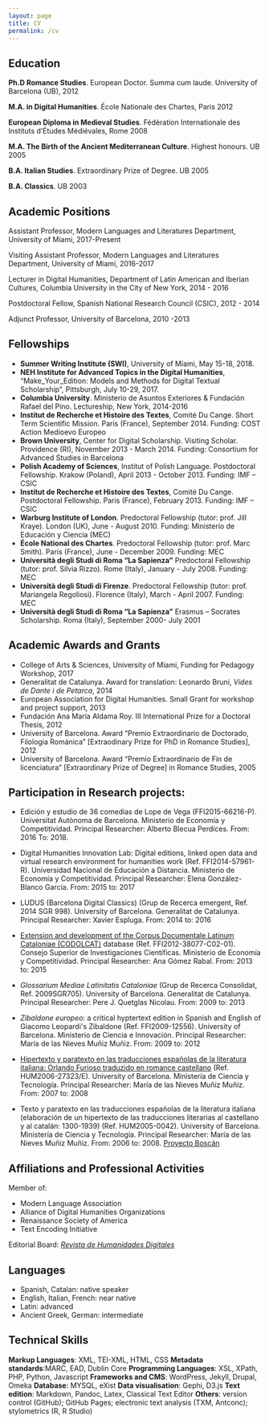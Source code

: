 ```yaml
---
layout: page
title: CV
permalink: /cv
---
```


## Education

**Ph.D Romance Studies**. European Doctor. Summa cum laude. University of Barcelona (UB), 2012

**M.A. in Digital Humanities**. École Nationale des Chartes, Paris 2012

**European Diploma in Medieval Studies**. Fédération Internationale des Instituts d’Études Médiévales, Rome 2008

**M.A. The Birth of the Ancient Mediterranean Culture**. Highest honours. UB 2005

**B.A. Italian Studies**. Extraordinary Prize of Degree. UB 2005

**B.A. Classics**.	UB 2003

## Academic Positions

Assistant Professor, Modern Languages and Literatures Department, University of Miami, 2017-Present

Visiting Assistant Professor, Modern Languages and Literatures Department, University of Miami, 2016-2017 

Lecturer in Digital Humanities, Department of Latin American and Iberian Cultures, Columbia University in the City of New York, 2014 - 2016

Postdoctoral Fellow, Spanish National Research Council (CSIC), 2012 - 2014

Adjunct Professor, University of Barcelona, 2010 -2013

## Fellowships	
- **Summer Writing Institute (SWI)**, University of Miami, May 15-18, 2018.										 
- **NEH Institute for Advanced Topics in the Digital Humanities**, “Make_Your_Edition: Models and Methods for Digital Textual Scholarship”, Pittsburgh, July 10-29, 2017. 
- **Columbia University**. Ministerio de Asuntos Exteriores & Fundación Rafael del Pino. Lectureship, New York, 2014-2016
- **Institut de Recherche et Histoire des Textes**, Comité Du Cange. Short Term Scientific Mission. Paris (France), September 2014. Funding: COST Action Medioevo Europeo
- **Brown University**, Center for Digital Scholarship. Visiting Scholar. Providence (RI), November 2013 - March 2014. Funding: Consortium for Advanced Studies in Barcelona
- **Polish Academy of Sciences**, Institut of Polish Language. Postdoctoral Fellowship. Krakow (Poland), April 2013 - October 2013. Funding: IMF – CSIC
- **Institut de Recherche et Histoire des Textes**, Comité Du Cange. Postdoctoral Fellowship. Paris (France), February 2013. Funding: IMF – CSIC
- **Warburg Institute of London**. Predoctoral Fellowship (tutor: prof. Jill Kraye). London (UK), June - August 2010. Funding: Ministerio de Educación y Ciencia (MEC)
- **École National des Chartes**. Predoctoral Fellowship (tutor: prof. Marc Smith). Paris (France), June - December 2009. Funding: MEC
- **Università degli Studi di Roma “La Sapienza”** Predoctoral Fellowship (tutor: prof. Silvia Rizzo). Rome (Italy), January - July 2008. Funding: MEC
- **Università degli Studi di Firenze**. Predoctoral Fellowship (tutor: prof. Mariangela Regoliosi). Florence (Italy), March - April 2007. Funding: MEC
- **Università degli Studi di Roma “La Sapienza”** Erasmus – Socrates Scholarship. Roma (Italy), September 2000- July 2001

## Academic Awards and Grants									
- College of Arts & Sciences, University of Miami, Funding for Pedagogy Workshop, 2017
- Generalitat de Catalunya. Award for translation: Leonardo Bruni, *Vides de Dante i de Petarca*, 2014	
- European Association for Digital Humanities. Small Grant for workshop and project support, 2013
- Fundación Ana María Aldama Roy. III International Prize for a Doctoral Thesis, 2012
- University of Barcelona. Award “Premio Extraordinario de Doctorado, Filologia Románica” [Extraodinary Prize for PhD in Romance Studies], 2012
- University of Barcelona. Award “Premio Extraordinario de Fin de licenciatura” [Extraordinary Prize of Degree] in Romance Studies, 2005	

## Participation in Research projects: 

- Edición y estudio de 36 comedias de Lope de Vega (FFI2015-66216-P). Universitat Autònoma de Barcelona. Ministerio de Economía y Competitividad. Principal Researcher: Alberto Blecua Perdices. From: 2016 To: 2018. 

- Digital Humanities Innovation Lab: Digital editions, linked open data and virtual research environment for humanities work (Ref. FFI2014-57961-R). Universidad Nacional de Educación a Distancia. Ministerio de Economía y Competitividad. Principal Researcher: Elena González-Blanco García. From: 2015 to: 2017

-  LUDUS (Barcelona Digital Classics) (Grup de Recerca emergent, Ref. 2014 SGR 998). University of Barcelona. Generalitat de Catalunya. Principal Researcher: Xavier Espluga. From: 2014 to: 2016

- [Extension and development of the Corpus Documentale Latinum Cataloniae (CODOLCAT)](http://gmlc.imf.csic.es/codolcat/index.php) database (Ref. FFI2012-38077-C02-01). Consejo Superior de Investigaciones Científicas. Ministerio de Economía y Competitividad. Principal Researcher: Ana Gómez Rabal. From: 2013 to: 2015

- *Glossarium Mediae Latinitatis Cataloniae* (Grup de Recerca Consolidat, Ref. 2009SGR705). University of Barcelona. Generalitat de Catalunya. Principal Researcher: Pere J. Quetglas Nicolau. From: 2009 to: 2013

- *Zibaldone europeo*: a critical hyptertext edition in Spanish and English of Giacomo Leopardi's Zibaldone (Ref. FFI2009-12556). University of Barcelona. Ministerio de Ciencia e Innovación. Principal Researcher: María de las Nieves Muñiz Muñiz. From: 2009 to: 2012

- [Hipertexto y paratexto en las traducciones españolas de la literatura italiana: Orlando Furioso traduzido en romance castellano](http://stel.ub.edu/orlando/) (Ref. HUM2006-27323/E). University of Barcelona. Ministería de Ciencia y Tecnología. Principal Researcher: María de las Nieves Muñiz Muñiz. From: 2007 to: 2008

- Texto y paratexto en las traducciones españolas de la literatura italiana (elaboración de un hipertexto de las traducciones literarias al castellano y al catalán: 1300-1939) (Ref. HUM2005-0042). University of Barcelona. Ministería de Ciencia y Tecnología. Principal Researcher: María de las Nieves Muñiz Muñiz. From: 2006 to: 2008. [Proyecto Boscán](http://www.ub.edu/boscan/ )
 

## Affiliations and Professional Activities 

Member of: 
- Modern Language Association
- Alliance of Digital Humanities Organizations
- Renaissance Society of America
- Text Encoding Initiative

Editorial Board: *[Revista de Humanidades Digitales](http://revistas.uned.es/index.php/RHD/index)*

## Languages 

- Spanish, Catalan: native speaker
- English, Italian, French: near native
- Latin: advanced
- Ancient Greek, German: intermediate

## Technical Skills

**Markup Languages**: XML, TEI-XML, HTML, CSS 
**Metadata standards**:MARC, EAD, Dublin Core
**Programming Languages**: XSL, XPath, PHP, Python, Javascript 
**Frameworks and CMS**: WordPress, Jekyll, Drupal, Omeka
**Database**: MYSQL, eXist
**Data visualisation**: Gephi, D3.js 
**Text edition**: Markdown, Pandoc, Latex, Classical Text Editor
**Others**: version control (GitHub); GitHub Pages; electronic text analysis (TXM, Antconc); stylometrics (R, R Studio)